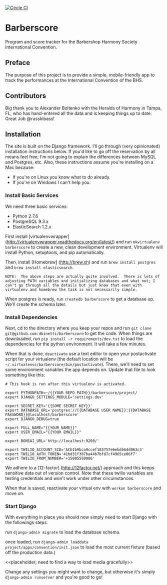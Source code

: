 [![Circle CI](https://circleci.com/gh/dbinetti/barberscore.svg?style=svg)](https://circleci.com/gh/dbinetti/barberscore)

# Barberscore


Program and score tracker for the Barbershop Harmony Society International Convention.

## Preface
The purpose of this project is to provide a simple, mobile-friendly app to track the performances at the International Convention of the BHS.

## Contributors
Big thank you to Alexander Boltenko with the Heralds of Harmony in Tampa, FL, who has hand-entered all the data and is keeping things up to date.  Great Job @russkibass!

## Installation
The site is built on the Django framework.  I'll go through (very opinionated) installation instructions below.  If you'd like to go off the reservation by all means feel free; I'm not going to explain the differences between MySQL and Postgres, etc.  Also, these instructions assume you're installing on a Mac because:
  - If you're on Linux you know what to do already.
  - If you're on Windows I can't help you.

### Install Basic Services
We need three basic services:
  - Python 2.7.6
  - PostgreSQL 9.3.x
  - ElasticSearch 1.2.x

First install [virtualenvwrapper] (http://virtualenvwrapper.readthedocs.org/en/latest/) and run `mkvirtualenv barberscore` to create a new, clean development environment.  Virtualenv will install Python, setuptools, and pip automatically.

Then, install [Homebrew] (http://brew.sh) and run `brew install postgres` and `brew install elasticsearch`.

~~~
NOTE:  The above steps are actually quite involved.  There is lots of adjusting PATH variables and initializing databases and what not; I can't go through all the details but just know that even with virtualenv and homebrew the task is not necessarily simple.
~~~

When postgres is ready, run `createdb barberscore` to get a database up.  We'll create the schema later.

### Install Dependencies
Next, cd to the directory where you keep your repos and run `git clone git@github.com:dbinetti/barberscore` to get the code.  When things are downloaded, run `pip install -r requirements/dev.txt` to load the dependencies for the python environment.  It will take a few minutes.

When that is done, `deactivate` use a text editor to open your postactivate script for your virtualenv (the default location will be `~/.virtualenvs/barberscore/bin/postactivate`).  There, we'll need to set some environment variables the app depends on.  Update that file to look something like this:

```#!/bin/bash
# This hook is run after this virtualenv is activated.

export PYTHONPATH=~/{{YOUR REPO PATH}}/barberscore/project/
export DJANGO_SETTINGS_MODULE='settings.dev'

export SECRET_KEY='{{SOME SECRET KEY}}'
export DATABASE_URL='postgres://{{DATABASE USER NAME}}:{{DATABASE PASSWORD}}@localhost/barberscore'
export DJANGO_DEBUG=true

export FULL_NAME="{{YOUR NAME}}"
export USER_EMAIL="{{YOUR EMAIL}}"

export BONSAI_URL='http://localhost:9200/'

export TWILIO_ACCOUNT_SID='ACb1b9bca9ccef183757e6ebdb64d063c3'
export TWILIO_AUTH_TOKEN='41bd31f387ba44b7bfd7cf4965ce06f7'
export TWILIO_FROM_NUMBER='+15005550006'

```

We adhere to a [12-factor] (http://12factor.net/) approach and this keeps sensitive data out of version control.  Note that these twilio variables are testing credentials and won't work under other circumstances.

When that is saved, reactivate your virtual env with `workon barberscore` and move on.

### Start Django
With everything in place you should now simply need to start Django with the followings steps.

run `django-admin migrate` to load the database schema.

once loaded, run `django-admin loaddata project/apps/convention/init.json` to load the most current fixture (based off the production data.)

<<placeholder; need to find a way to load media gracefully>>

Change any settings you might want to change, but otherwise it's simply `django-admin runserver` and you're good to go!

